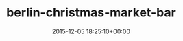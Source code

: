 ---
title:		"berlin-christmas-market-bar"
type:		"upload"
description:		"TBC"
date:		"2015-12-05 18:25:10+00:00"
album:		"city"
filename:		"berlin-christmas-market-bar.md"
series:		""
cl_public_id:		"city/berlin-christmas-market-bar"
cl_version:		1497000190
format:		"tiff"
bytes:		6802560
width:		2560
height:		1440
exposure_mode:		"Auto"
program:		"Aperture-priority AE"
aperture:		"2.8"
focal_length:		"24.0 mm"
iso:		"1600"
shutter_speed:		"1/80"
metering:		"Multi-segment"
flash:		"Off, Did not fire"
white_balance:		"Custom"
colour_temp:		"2900"
has_crop:		"true"
orientation:		"Horizontal (normal)"
camera_model:		"NIKON D800"
lens_info:		"24-70mm f/2.8"
artist:		"No artist info"
x_resolution:		"300"
y_resolution:		"300"
---